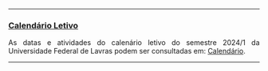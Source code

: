 * * *
### [Calendário Letivo](#)

<p align="justify">
As datas e atividades do calenário letivo do semestre 2024/1 da Universidade Federal de Lavras podem ser consultadas em: <a href="https://prograd.ufla.br/component/content/article/2-uncategorised/1218-calendario-letivo-2024-1-campi-sede-e-paraiso-unificado-cursos-presenciais" target="_blank">Calendário</a>.
</p> 

* * *

